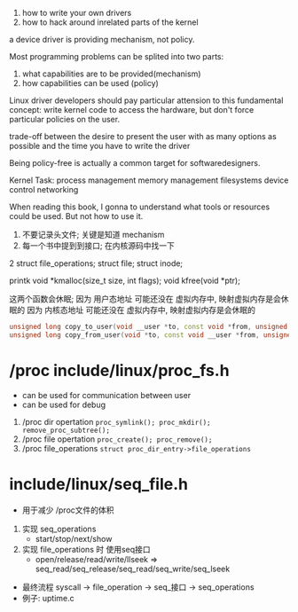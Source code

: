 1. how to write your own drivers
2. how to hack around inrelated parts of the kernel


a device driver is providing mechanism, not policy.

Most programming problems can be splited into two parts:
1. what capabilities are to be provided(mechanism)
2. how capabilities can be used (policy)



Linux driver developers should pay particular attension to this fundamental concept: write kernel code to access the hardware, but don't force particular policies on the user.

trade-off between the desire to present the user with as many options as possible and the time you have to write the driver

Being policy-free is actually a common target for softwaredesigners.

Kernel Task:
process management
memory  management
filesystems
device control
networking


When reading this book, I gonna to understand what tools or resources could be used.
But not how to use it.

1. 不要记录头文件; 关键是知道 mechanism
2. 每一个书中提到到接口; 在内核源码中找一下

2 struct file_operations; struct file; struct inode;


printk
void *kmalloc(size_t size, int flags);  void kfree(void *ptr); 

这两个函数会休眠; 
因为 用户态地址 可能还没在 虚拟内存中, 映射虚拟内存是会休眠的
因为 内核态地址 可能还没在 虚拟内存中, 映射虚拟内存是会休眠的
```c++
unsigned long copy_to_user(void __user *to, const void *from, unsigned long count);
unsigned long copy_from_user(void *to, const void __user *from, unsigned long count);
```

# /proc include/linux/proc_fs.h
+ can be used for communication between user
+ can be used for debug
1. /proc dir  opertation `proc_symlink(); proc_mkdir(); remove_proc_subtree();`
2. /proc file opertation `proc_create(); proc_remove();`
3. /proc file_operations `struct proc_dir_entry->file_operations`

# include/linux/seq_file.h
+ 用于减少 /proc文件的体积
1. 实现 seq_operations
    + start/stop/next/show
2. 实现 file_operations 时 使用seq接口
    + open/release/read/write/llseek => seq_read/seq_release/seq_read/seq_write/seq_lseek
+ 最终流程 syscall -> file_operation -> seq_接口 -> seq_operations
+ 例子: uptime.c
